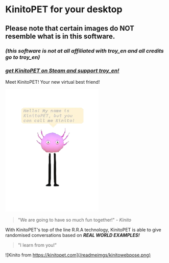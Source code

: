 # KinitoPET for your desktop
## Please note that certain images do **NOT** resemble what is in this software.
### _(this software is not at all affiliated with troy_en and all credits go to troy_en)_
### _[get KinitoPET on Steam and support troy_en!](https://store.steampowered.com/app/2075070/KinitoPET/)_


Meet KinitoPET! Your new virtual best friend!

![Kinito from the Software](/readmeimgs/kinitohello.png)

> "We are going to have so much fun together!" - _Kinito_


With KinitoPET's top of the line R.R.A technology, KinitoPET is able to give randomised conversations based on ***REAL WORLD EXAMPLES!***
> "I learn from you!"

![Kinito from https://kinitopet.com](/readmeimgs/kinitowebpose.png)
